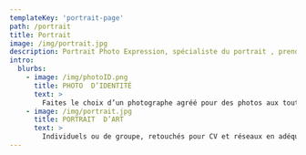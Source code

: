```yaml
---
templateKey: 'portrait-page'
path: /portrait
title: Portrait
image: /img/portrait.jpg
description: Portrait Photo Expression, spécialiste du portrait , prend des photos individuelles ou de groupe. Il effectue notamment des photos pour les réseaux sociaux, les CVs, pour les compagnies aériennes ainsi que des photos médicales pour chirurgie esthétique..
intro:
  blurbs:
    - image: /img/photoID.png
      title: PHOTO  D’IDENTITÉ
      text: >
        Faites le choix d’un photographe agréé pour des photos aux toutes normes, tous pays.
    - image: /img/portrait.jpg
      title: PORTRAIT  D’ART
      text: >
        Individuels ou de groupe, retouchés pour CV et réseaux en adéquation avec votre profil.
---
```

